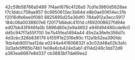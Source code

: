 42c59b58766a5489
7f4ae1678c4126a5
7cd1e3960d5628ae
f7c1ddcc758aa957
6c9950612ec3b64d
e8b0ae50614ec31b
f2016dfe6ee0f080
8825695d25a36df0
784a912a3ecc5917
184c06a0038807e6
f20171dbbdc4101d
cf692008627fd94e
ed07bb43f946fa0b
5896d60e2e9a4602
e94fd94480cde9c0
dd5c947f7a55f700
5e7b45fea1494a44
45e2a36efe356d7c
4d3cbc326b836176
b155ff1e2316e90c
f12a1b52ea390fdc
1bb4ab9001aa12da
e0244a441606832f
a3c02d48a02b3a1c
3d3afe5ff85b74b1
fe08e6cb424e5ab1
d114d248c1dd72d9
a383ea6687e8d337
cb3883bf7da69ea2
